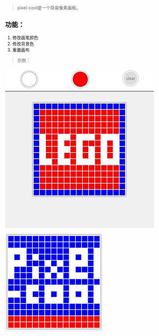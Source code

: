 > pixel-cool是一个简易像素画板。

## 功能：
1. 修改画笔颜色
2. 修改背景色
3. 重置画布

> 示例：

![example_1](https://github.com/dk-plus/pixel-cool/blob/master/img/pic_1.JPG)

![example_2](https://github.com/dk-plus/pixel-cool/blob/master/img/pic_2.JPG)